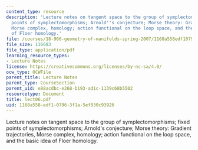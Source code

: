 ```yaml
---
content_type: resource
description: 'Lecture notes on tangent space to the group of symplectomorphisms; fixed
  points of symplectomorphisms; Arnold''s conjecture; Morse theory: Gradient trajectories,
  Morse complex, homology; action functional on the loop space, and the basic idea
  of Floer homology.'
file: /courses/18-966-geometry-of-manifolds-spring-2007/1168a558edf107963f1a5ef030c93926_lect06.pdf
file_size: 116683
file_type: application/pdf
learning_resource_types:
- Lecture Notes
license: https://creativecommons.org/licenses/by-nc-sa/4.0/
ocw_type: OCWFile
parent_title: Lecture Notes
parent_type: CourseSection
parent_uid: e88acdbc-e268-b193-ad1c-1139c68b5502
resourcetype: Document
title: lect06.pdf
uid: 1168a558-edf1-0796-3f1a-5ef030c93926
---
```

Lecture notes on tangent space to the group of symplectomorphisms; fixed points of symplectomorphisms; Arnold's conjecture; Morse theory: Gradient trajectories, Morse complex, homology; action functional on the loop space, and the basic idea of Floer homology.